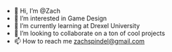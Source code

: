 - 👋 Hi, I’m @Zach
- 👀 I’m interested in Game Design
- 🌱 I’m currently learning at Drexel University
- 💞️ I’m looking to collaborate on a ton of cool projects
- 📫 How to reach me zachspindel@gmail.com

<!---
battlekat88/battlekat88 is a ✨ special ✨ repository because its `README.md` (this file) appears on your GitHub profile.
You can click the Preview link to take a look at your changes.
--->
